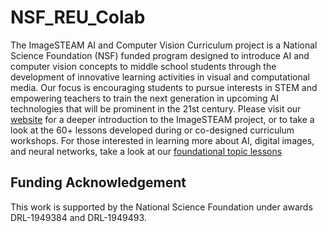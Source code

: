 # NSF_REU_Colab

The ImageSTEAM AI and Computer Vision Curriculum project is  a National Science Foundation (NSF) funded program designed to introduce AI and computer vision concepts to middle school students through the development of innovative learning activities in visual and computational media. Our focus is encouraging students to pursue interests in STEM and empowering teachers to train the next generation in upcoming AI technologies that will be prominent in the 21st century. Please visit our [website](https://www.imagesteam.org/home) for a deeper introduction to the ImageSTEAM project, or to take a look at the 60+ lessons developed during or co-designed curriculum workshops. For those interested in learning more about AI, digital images, and neural networks, take a look at our [foundational topic lessons](https://www.imagesteam.org/foundations)

## Funding Acknowledgement
This work is supported by the National Science Foundation under awards DRL-1949384 and DRL-1949493. 
